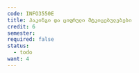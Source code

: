 ```yaml
---
code: INFO3550E
title: ჰაკინგი და ციფრული მტკიცებულებები
credit: 6
semester: 
required: false
status:
  - todo
want: 4
---
```


